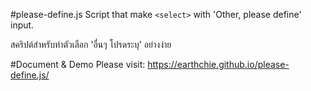 #please-define.js
Script that make ``<select>`` with 'Other, please define' input.

สคริปต์สำหรับทำตัวเลือก 'อื่นๆ โปรดระบุ' อย่างง่าย

#Document & Demo
Please visit: https://earthchie.github.io/please-define.js/
